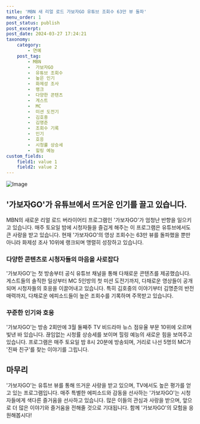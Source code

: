 ```yaml
---
title: 'MBN 새 리얼 로드 가보자GO 유튜브 조회수 63만 뷰 돌파'
menu_order: 1
post_status: publish
post_excerpt: 
post_date: 2024-03-27 17:24:21
taxonomy:
    category:
        - 연예
    post_tag:
        - MBN
        -  가보자GO
        -  유튜브 조회수
        -  높은 인기
        -  화제성 조사
        -  랭크
        -  다양한 콘텐츠
        -  게스트
        -  MC
        -  미션 도전기
        -  김호중
        -  김명준
        -  조회수 기록
        -  인기
        -  호응
        -  시청률 상승세
        -  힐링 예능
custom_fields:
    field1: value 1
    field2: value 2
---
```


![Image](https://ssl.pstatic.net/mimgnews/image/109/2024/03/26/0005043791_001_20240326163609113.jpg?type=w540)

## '가보자GO'가 유튜브에서 뜨거운 인기를 끌고 있습니다.
MBN의 새로운 리얼 로드 버라이어티 프로그램인 '가보자GO'가 엄청난 반향을 일으키고 있습니다. 매주 토요일 밤에 시청자들을 즐겁게 해주는 이 프로그램은 유튜브에서도 큰 사랑을 받고 있습니다. 현재 '가보자GO'의 영상 조회수는 63만 뷰를 돌파했을 뿐만 아니라 화제성 조사 10위에 랭크되며 맹렬히 성장하고 있습니다.
### 다양한 콘텐츠로 시청자들의 마음을 사로잡다
'가보자GO'는 첫 방송부터 공식 유튜브 채널을 통해 다채로운 콘텐츠를 제공했습니다. 게스트들의 솔직한 일상부터 MC 5인방의 첫 미션 도전기까지, 다채로운 영상들이 공개되며 시청자들의 호응을 이끌어내고 있습니다. 특히 김호중의 이야기부터 김명준의 반전 매력까지, 다채로운 에피소드들이 높은 조회수를 기록하며 주목받고 있습니다.
### 꾸준한 인기와 호응
'가보자GO'는 방송 2회만에 3월 둘째주 TV 비드라마 뉴스 점유율 부문 10위에 오르며 빛낸 바 있습니다. 끊임없는 시청률 상승세를 보이며 힐링 예능의 새로운 힘을 보여주고 있습니다. 프로그램은 매주 토요일 밤 8시 20분에 방송되며, 거리로 나선 5명의 MC가 '진짜 친구'를 찾는 이야기를 그립니다.
## 마무리
'가보자GO'는 유튜브 뷰를 통해 뜨거운 사랑을 받고 있으며, TV에서도 높은 평가를 얻고 있는 프로그램입니다. 매주 특별한 에피소드와 감동을 선사하는 '가보자GO'는 시청자들에게 색다른 즐거움을 선사하고 있습니다. 많은 이들의 관심과 사랑을 받으며, 앞으로 더 많은 이야기와 즐거움을 전해줄 것으로 기대됩니다. 함께 '가보자GO'의 모험을 응원해봅시다!
